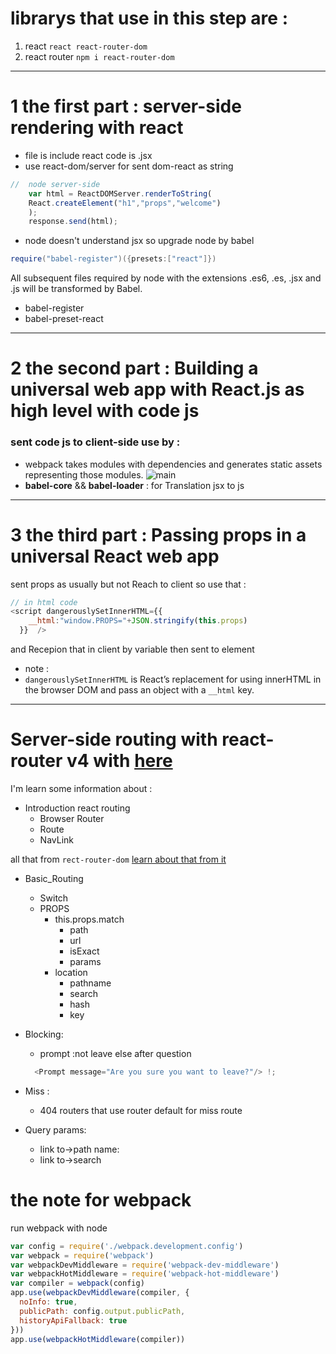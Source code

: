 # librarys that use in this step are : 
1. react 
`react react-router-dom`
2. react router
`npm i react-router-dom`
---
# 1 the first part : server-side rendering with react
- file is include react code is .jsx
- use react-dom/server for sent dom-react as string
```javascript
//  node server-side
    var html = ReactDOMServer.renderToString(
    React.createElement("h1","props","welcome")
    );
    response.send(html);
```
- node doesn't understand jsx  so upgrade node by babel
```java
require("babel-register")({presets:["react"]})
```
All subsequent files required by node with the extensions .es6, .es, .jsx and .js will be transformed by Babel.
  - babel-register
  - babel-preset-react
  ---
# 2 the second part : Building a universal web app with React.js as high level with code js
 ### sent code js to client-side use by :
 - webpack takes modules with dependencies and generates static assets representing those modules.
![main](https://webpack.github.io/assets/what-is-webpack.png)
  - **babel-core** && **babel-loader**  : for Translation jsx to js
  ---
# 3 the third part : Passing props in a universal React web app
sent props as usually  but not Reach to client so use that :
``` javascript
// in html code
<script dangerouslySetInnerHTML={{
    __html:"window.PROPS="+JSON.stringify(this.props)
  }}  />
```
and Recepion that in client by variable then sent to element
- note :
 - `dangerouslySetInnerHTML` is React’s replacement for using innerHTML in the browser DOM and pass an object with a `__html` key.

 ---

# Server-side routing with react-router v4 with [here](https://github.com/IrfanBaqui/react-router-v4-tutorial)
 I'm learn some information about :
 -  Introduction react routing
       -  Browser Router
       - Route
       - NavLink

 all that from `rect-router-dom`
 [learn about that from it](https://reacttraining.com/react-router/web/api/BrowserRouter)

- Basic_Routing
    - Switch
    - PROPS
      - this.props.match
        - path
        - url
        - isExact
        - params
      - location
        - pathname
        - search
        - hash
        - key
- Blocking:
  - prompt :not leave else after question
  ```java
    <Prompt message="Are you sure you want to leave?"/> !;
  ```

- Miss :
  - 404 routers
  that use router default for miss route
- Query params:
  - link to->path name:
  - link to->search  
# the note for webpack
run webpack with node
```javascript
var config = require('./webpack.development.config')
var webpack = require('webpack')
var webpackDevMiddleware = require('webpack-dev-middleware')
var webpackHotMiddleware = require('webpack-hot-middleware')
var compiler = webpack(config)
app.use(webpackDevMiddleware(compiler, {
  noInfo: true,
  publicPath: config.output.publicPath,
  historyApiFallback: true
}))
app.use(webpackHotMiddleware(compiler))
````
